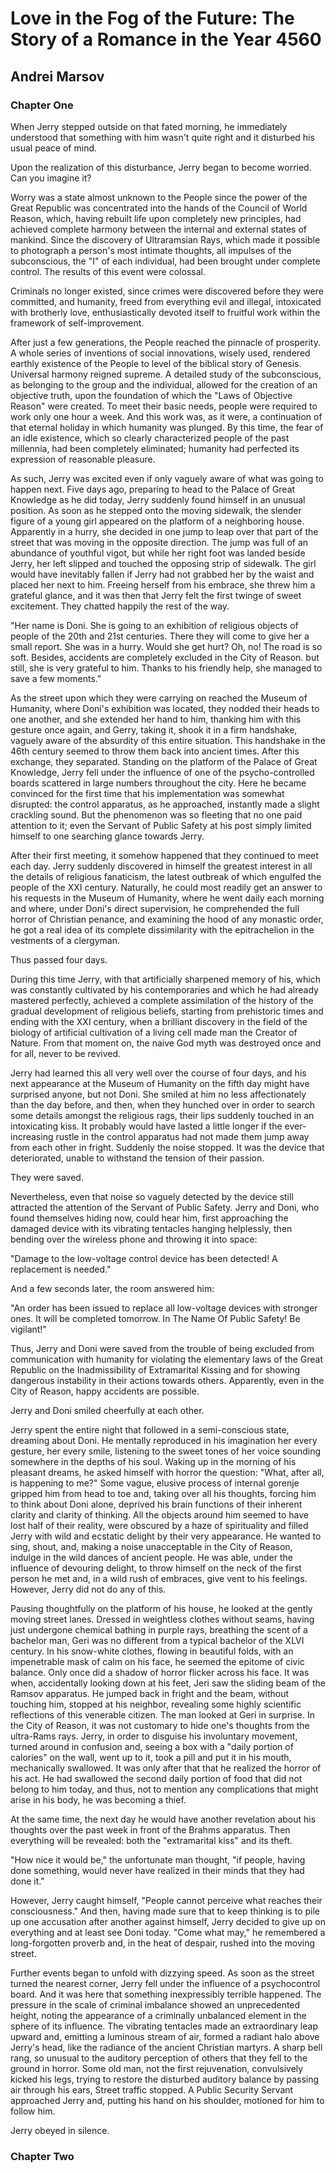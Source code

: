 # Love in the Fog of the Future: The Story of a Romance in the Year 4560

## Andrei Marsov

### Chapter One

When Jerry stepped outside on that fated morning, he immediately understood that something with him wasn't quite right and it disturbed his usual peace of mind.

Upon the realization of this disturbance, Jerry began to become worried. Can you imagine it?

Worry was a state almost unknown to the People since the power of the Great Republic was concentrated into the hands of the Council of World Reason, which, having rebuilt life upon completely new principles, had achieved complete harmony between the internal and external states of mankind. Since the discovery of Ultraramsian Rays, which made it possible to photograph a person's most intimate thoughts, all impulses of the subconscious, the "I" of each individual, had been brought under complete control. The results of this event were colossal.

Criminals no longer existed, since crimes were discovered before they were committed, and humanity, freed from everything evil and illegal, intoxicated with brotherly love, enthusiastically devoted itself to fruitful work within the framework of self-improvement.

After just a few generations, the People reached the pinnacle of prosperity. A whole series of inventions of social innovations, wisely used, rendered earthly existence of the People to level of the biblical story of Genesis. Universal harmony reigned supreme. A detailed study of the subconscious, as belonging to the group and the individual, allowed for the creation of an objective truth, upon the foundation of which the "Laws of Objective Reason" were created. To meet their basic needs, people were required to work only one hour a week. And this work was, as it were, a continuation of that eternal holiday in which humanity was plunged. By this time, the fear of an idle existence, which so clearly characterized people of the past millennia, had been completely eliminated; humanity had perfected its expression of reasonable pleasure.

As such, Jerry was excited even if only vaguely aware of what was going to happen next. Five days ago, preparing to head to the Palace of Great Knowledge as he did today, Jerry suddenly found himself in an unusual position. As soon as he stepped onto the moving sidewalk, the slender figure of a young girl appeared on the platform of a neighboring house. Apparently in a hurry, she decided in one jump to leap over that part of the street that was moving in the opposite direction. The jump was full of an abundance of youthful vigot, but while her right foot was landed beside Jerry, her left slipped and touched the opposing strip of sidewalk. The girl would have inevitably fallen if Jerry had not grabbed her by the waist and placed her next to him. Freeing herself from his embrace, she threw him a grateful glance, and it was then that Jerry felt the first twinge of sweet excitement. They chatted happily the rest of the way.

"Her name is Doni. She is going to an exhibition of religious objects of people of the 20th and 21st centuries. There they will come to give her a small report. She was in a hurry. Would she get hurt? Oh, no! The road is so soft. Besides, accidents are completely excluded in the City of Reason. but still, she is very grateful to him. Thanks to his friendly help, she managed to save a few moments."

As the street upon which they were carrying on reached the Museum of Humanity, where Doni's exhibition was located, they nodded their heads to one another, and she extended her hand to him, thanking him with this gesture once again, and Gerry, taking it, shook it in a firm handshake, vaguely aware of the absurdity of this entire situation. This handshake in the 46th century seemed to throw them back into ancient times. After this exchange, they separated. Standing on the platform of the Palace of Great Knowledge, Jerry fell under the influence of one of the psycho-controlled boards scattered in large numbers throughout the city. Here he became convinced for the first time that his implementation was somewhat disrupted: the control apparatus, as he approached, instantly made a slight crackling sound. But the phenomenon was so fleeting that no one paid attention to it; even the Servant of Public Safety at his post simply limited himself to one searching glance towards Jerry.

After their first meeting, it somehow happened that they continued to meet each day. Jerry suddenly discovered in himself the greatest interest in all the details of religious fanaticism, the latest outbreak of which engulfed the people of the XXI century. Naturally, he could most readily get an answer to his requests in the Museum of Humanity, where he went daily each morning and where, under Doni's direct supervision, he comprehended the full horror of Christian penance, and examining the hood of any monastic order, he got a real idea of its complete dissimilarity with the epitrachelion in the vestments of a clergyman.

Thus passed four days.

During this time Jerry, with that artificially sharpened memory of his, which was constantly cultivated by his contemporaries and which he had already mastered perfectly, achieved a complete assimilation of the history of the gradual development of religious beliefs, starting from prehistoric times and ending with the XXI century, when a brilliant discovery in the field of the biology of artificial cultivation of a living cell made man the Creator of Nature. From that moment on, the naive God myth was destroyed once and for all, never to be revived.

Jerry had learned this all very well over the course of four days, and his next appearance at the Museum of Humanity on the fifth day might have surprised anyone, but not Doni. She smiled at him no less affectionately than the day before, and then, when they hunched over in order to search some details amongst the religious rags, their lips suddenly touched in an intoxicating kiss. It probably would have lasted a little longer if the ever-increasing rustle in the control apparatus had not made them jump away from each other in fright. Suddenly the noise stopped. It was the device that deteriorated, unable to withstand the tension of their passion.

They were saved.

Nevertheless, even that noise so vaguely detected by the device still attracted the attention of the Servant of Public Safety. Jerry and Doni, who found themselves hiding now, could hear him, first approaching the damaged device with its vibrating tentacles hanging helplessly, then bending over the wireless phone and throwing it into space:

"Damage to the low-voltage control device has been detected! A replacement is needed."

And a few seconds later, the room answered him:

"An order has been issued to replace all low-voltage devices with stronger ones. It will be completed tomorrow. In The Name Of Public Safety! Be vigilant!"

Thus, Jerry and Doni were saved from the trouble of being excluded from communication with humanity for violating the elementary laws of the Great Republic on the Inadmissibility of Extramarital Kissing and for showing dangerous instability in their actions towards others. Apparently, even in the City of Reason, happy accidents are possible.

Jerry and Doni smiled cheerfully at each other. 

Jerry spent the entire night that followed in a semi-conscious state, dreaming about Doni. He mentally reproduced in his imagination her every gesture, her every smile, listening to the sweet tones of her voice sounding somewhere in the depths of his soul. Waking up in the morning of his pleasant dreams, he asked himself with horror the question: "What, after all, is happening to me?" Some vague, elusive process of internal gorenje gripped him from head to toe and, taking over all his thoughts, forcing him to think about Doni alone, deprived his brain functions of their inherent clarity and clarity of thinking. All the objects around him seemed to have lost half of their reality, were obscured by a haze of spirituality and filled Jerry with wild and ecstatic delight by their very appearance. He wanted to sing, shout, and, making a noise unacceptable in the City of Reason, indulge in the wild dances of ancient people. He was able, under the influence of devouring delight, to throw himself on the neck of the first person he met and, in a wild rush of embraces, give vent to his feelings. However, Jerry did not do any of this.

Pausing thoughtfully on the platform of his house, he looked at the gently moving street lanes. Dressed in weightless clothes without seams, having just undergone chemical bathing in purple rays, breathing the scent of a bachelor man, Geri was no different from a typical bachelor of the XLVI century. In his snow-white clothes, flowing in beautiful folds, with an impenetrable mask of calm on his face, he seemed the epitome of civic balance. Only once did a shadow of horror flicker across his face. It was when, accidentally looking down at his feet, Jeri saw the sliding beam of the Ramsov apparatus. He jumped back in fright and the beam, without touching him, stopped at his neighbor, revealing some highly scientific reflections of this venerable citizen. The man looked at Geri in surprise. In the City of Reason, it was not customary to hide one's thoughts from the ultra-Rams rays. Jerry, in order to disguise his involuntary movement, turned around in confusion and, seeing a box with a "daily portion of calories" on the wall, went up to it, took a pill and put it in his mouth, mechanically swallowed. It was only after that that he realized the horror of his act. He had swallowed the second daily portion of food that did not belong to him today, and thus, not to mention any complications that might arise in his body, he was becoming a thief.

At the same time, the next day he would have another revelation about his thoughts over the past week in front of the Brahms apparatus. Then everything will be revealed: both the "extramarital kiss" and its theft.

"How nice it would be," the unfortunate man thought, "if people, having done something, would never have realized in their minds that they had done it."

However, Jerry caught himself, "People cannot perceive what reaches their consciousness." And then, having made sure that to keep thinking is to pile up one accusation after another against himself, Jerry decided to give up on everything and at least see Doni today. "Come what may," he remembered a long-forgotten proverb and, in the heat of despair, rushed into the moving street.

Further events began to unfold with dizzying speed. As soon as the street turned the nearest corner, Jerry fell under the influence of a psychocontrol board. And it was here that something inexpressibly terrible happened. The pressure in the scale of criminal imbalance showed an unprecedented height, noting the appearance of a criminally unbalanced element in the sphere of its influence. The vibrating tentacles made an extraordinary leap upward and, emitting a luminous stream of air, formed a radiant halo above Jerry's head, like the radiance of the ancient Christian martyrs. A sharp bell rang, so unusual to the auditory perception of others that they fell to the ground in horror. Some old man, not the first rejuvenation, convulsively kicked his legs, trying to restore the disturbed auditory balance by passing air through his ears, Street traffic stopped. A Public Security Servant approached Jerry and, putting his hand on his shoulder, motioned for him to follow him.

Jerry obeyed in silence.

### Chapter Two

